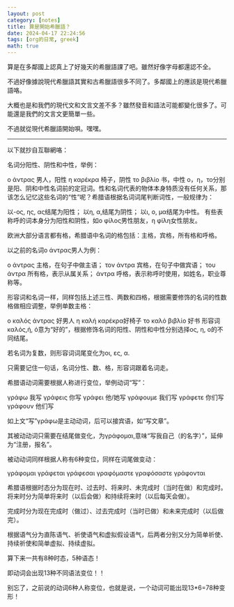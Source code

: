 ```yaml
---
layout: post
category: [notes]
title: 算是開始希臘語？
date: 2024-04-17 22:24:56
tags: [org的日常, greek]
math: true
---
```


算是在多鄰國上認真上了好幾天的希臘語課了吧。雖然好像字母都還認不全。

不過好像據說現代希臘語其實和古希臘語很多不同了。多鄰國上的應該是現代希臘語咯。

大概也是和我們的現代文和文言文差不多？雖然發音和語法可能都變化很多了。可能還是我們的文言文更簡單一些。

不過就從現代希臘語開始唄。嘿嘿。

--------

以下就抄自互聯網咯：

名词分阳性、阴性和中性，举例：

ο άντρας 男人，阳性
η καρέκρα 椅子，阴性
το βιβλίο 书，中性
ο，η，το分别是阳、阴和中性名词前的定冠词。性和名词代表的物体本身特质没有任何关系，那该怎么记忆这些名词的“性”呢？希腊语根据名词词尾判断词性，一般规律为：

以-ος, ης, ας结尾为阳性；
以η, α,结尾为阴性；
以ι, ο, μα结尾为中性。
有些表称呼的词本身分为阳性和阴性，如ο φίλος男性朋友，η φίλη女性朋友。

欧洲大部分语言都有格，希腊语中名词的格包括：主格，宾格，所有格和呼格。

以之前的名词ο άντρας男人为例：

ο άντρας 主格，在句子中做主语；
τον άντρα 宾格，在句子中做宾语；
του άντρα 所有格，表示从属关系；
άντρα 呼格，表示称呼时使用，如姓名，职业尊称等。

形容词和名词一样，同样包括上述三性、两数和四格，根据需要修饰的名词的性数格做相应调整，举例单数主格：

ο καλός άντρας 好男人
η καλή καρέκρα好椅子
το καλό βιβλίο 好书
形容词καλός,ή, ό意为“好的”，根据修饰名词的阳性、阴性和中性分别选择ος, η, ο的不同结尾。

若名词为复数，则形容词词尾变化为οι, ες, α.

只需要记住一句话，名词分性、数、格，形容词跟着名词走。

希腊语动词需要根据人称进行变位，举例动词“写”：

γράφω 我写
γράφεις 你写
γράφει 他/她写
γράφουμε 我们写
γράφετε 你们写
γράφουν 他们写

如上文“写”γράφω是主动动词，后可以接宾语，如“写文章”。

其被动动词只需要在结尾做变化，为γράφομαι,意味“写我自己（的名字）”，延伸为“注册，报名”。

被动动词同样根据人称有6种变位，同样在词尾做变动：

γράφομαι
γράφεται
γράφεσαι
γραφόμαστε
γραφόσαστε
γράφονται

希腊语根据时态分为现在时、过去时、将来时、未完成时（当时在做）和完成时。将来时分为简单将来时（以后会做）和持续将来时（以后每天会做）。

完成时分为现在完成时（做过）、过去完成时（当时已做）和未来完成时（以后做完）。

根据语气分为直陈语气、祈使语气和虚拟假设语气，后两者分别又分为简单祈使、持续祈使和简单虚拟、持续虚拟。

算下来一共有8种时态，5种语态！

即动词会出现13种不同语法变位！！

别忘了，之前说的动词6种人称变位，也就是说，一个动词可能出现13*6=78种变形！

